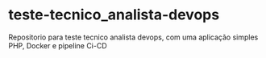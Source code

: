 # teste-tecnico_analista-devops
Repositorio para teste tecnico analista devops, com uma aplicação simples PHP, Docker e pipeline Ci-CD
